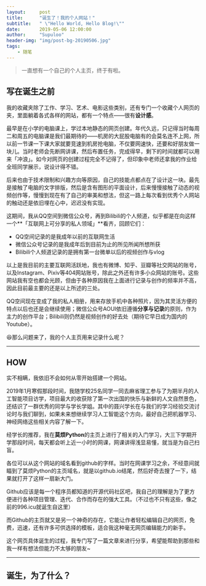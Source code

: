 ```yaml
---
layout:     post
title:      "诞生了！我的个人网站！"
subtitle:   " \"Hello World, Hello Blog!\""
date:       2019-05-06 12:00:00
author:     "Supuloo"
header-img: "img/post-bg-20190506.jpg"
tags:
    - 随笔
---
```


> 一直想有一个自己的个人主页，终于有啦。


## 写在诞生之前

我的收藏夹除了工作、学习、艺术、电影这些类别，还有专门一个收藏个人网页的夹，里面躺着各式各样的网站，都有一个特点——很有**设计感**。

最早是在小学的电脑课上，学过本地静态的网页创建。年代久远，只记得当时每周二和周五的电脑课是我们最期待的——机房的大屁股电脑有的会莫名连不上网，所以前一节课一下课大家就要竞速到机房抢电脑，不仅要网速快，还要和好朋友做一块儿。当时老师会先断网讲课，然后布置任务，完成得早，剩下的时间就都可以用来「冲浪」。如今对网页的创建过程完全不记得了，但印象中老师还拿我的作业给全班同学展示，说设计得不错。

后来也由于技术限制和兴趣方向等原因，自己的技能点都点在了设计这一块。最先是接触了电脑的文字排版，然后是含有图形的平面设计，后来慢慢接触了动态的视频创作等，慢慢到现在有了自己的审美和想法，但这一路上每次看到优秀个人网站的触动还是依旧埋在心中，迟迟没有实现。

这期间，我从QQ空间到微信公众号，再到Bilibili的个人频道，似乎都是在向这样一个**「互联网上可分享的私人领域」**看齐，回顾它们：

- QQ空间记录的是我成年以前的互联网生活
- 微信公众号记录的是我成年后到目前为止的所见所闻所想所获
- Bilibili个人频道记录的是拥有第一台微单以后的视频创作与vlog

以上是我目前的主要互联网活跃地，我也有微博、知乎、豆瓣等社交网站的账号，以及Instagram、Pixiv等404网站账号，除此之外还有许多小众网站的账号。这些网站我有空也都会光顾，但由于各种原因我在上面进行记录与创作的频率并不高，因此目前最主要的还是以上所述的三处。

QQ空间现在变成了我的私人相册，用来存放手机中各种照片，因为其灵活方便的特点以后也还是会继续使用；微信公众号AOUI依旧遵循**分享与记录**的原则，作为主力的创作平台；Bilibili则仍然是视频创作的好去处（期待它早日成为国内的Youtube）。

😆那么问题来了，我的个人主页用来记录什么呢？

------


## HOW

实不相瞒，我依旧不会如何从零开始搭建一个网站。

2019年1月寒假那段时间，我随学校25名同学一同去麻省理工参与了为期半月的人工智能项目访学，项目最大的收获除了第一次出国的快乐与新鲜的人文自然景色，还结识了一群优秀的同学与学长学姐。其中的聂兴学长在与我们的学习经验交流讨论时与我们聊到，如果未来想继续学习人工智能这个方向，最好自己把机器学习、神经网络这些相关内容了解一下。

经学长的推荐，我在**莫烦Python**的主页上进行了相关的入门学习，大三下学期开学那段时间，每天都会听上近一小时的网课，网课讲得浅显易懂，就当是为自己扫盲。

各位可以从这个网站的域名看到github的字样。当时在网课学习之余，不经意间就瞄到了莫烦Python的主页域名，就是以github.io结尾，然后好奇去搜了一下，结果就打开了这样一扇新大门。

Github应该是每一个程序员都知道的开源代码社区吧，我自己的理解是为了更方便进行各种项目管理、迭代、合作而存在的强大工具。（不过也不只有这些，像之前的996.icu就诞生自这里）

而Github的主页就又是另一个神奇的存在，它能让作者轻松编辑自己的网页，免费，迅速，还有许多可供选择的模板，适合我这种毫无网页编辑能力的新手。

这个网页具体诞生的过程，我专门写了一篇文章来进行分享，希望能帮助到那些和我一样有想法但能力不太够的朋友~

------

## 诞生，为了什么？

